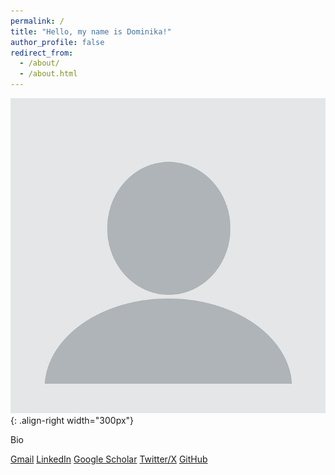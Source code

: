 ```yaml
---
permalink: /
title: "Hello, my name is Dominika!"
author_profile: false
redirect_from: 
  - /about/
  - /about.html
---
```



![Profile](/images/profile.png){: .align-right width="300px"}

Bio

[Gmail](dominikaradziun@gmail.com)     [LinkedIn](https://www.linkedin.com/in/dominika-radziun-40802b116/?originalSubdomain=se)     [Google Scholar](https://scholar.google.pl/citations?user=HygzNoQAAAAJ&hl=pl) [Twitter/X](https://x.com/nikaradziun?lang=en)     [GitHub](https://github.com/dominikaradziun)
